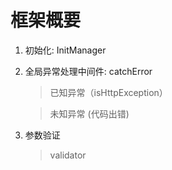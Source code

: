 # 框架概要

1. 初始化: InitManager

2. 全局异常处理中间件: catchError

    > 已知异常（isHttpException）

    > 未知异常 (代码出错)

3. 参数验证

    > validator